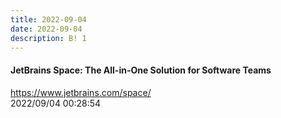 ```yaml
---
title: 2022-09-04
date: 2022-09-04
description: B! 1
---
```


#### JetBrains Space: The All-in-One Solution for Software Teams
https://www.jetbrains.com/space/<br>
2022/09/04 00:28:54<br>


